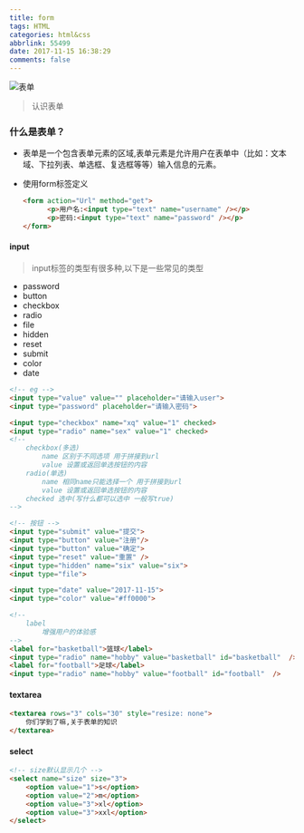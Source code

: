 ```yaml
---
title: form
tags: HTML
categories: html&css
abbrlink: 55499
date: 2017-11-15 16:38:29
comments: false
---
```


![表单](http://static.open-open.com/news/uploadImg/20140420/20140420182130_120.jpg)

<!-- more -->

> 认识表单



### 什么是表单？

* 表单是一个包含表单元素的区域,表单元素是允许用户在表单中（比如：文本域、下拉列表、单选框、复选框等等）输入信息的元素。

* 使用form标签定义

  ```html
  <form action="Url" method="get">
        <p>用户名:<input type="text" name="username" /></p>
        <p>密码:<input type="text" name="password" /></p>
  </form>
  ```



#### input 

> input标签的类型有很多种,以下是一些常见的类型

* password
* button
* checkbox
* radio
* file
* hidden
* reset
* submit
* color
* date

```html
<!-- eg -->
<input type="value" value="" placeholder="请输入user">
<input type="password" placeholder="请输入密码">

<input type="checkbox" name="xq" value="1" checked>
<input type="radio" name="sex" value="1" checked>
<!--
	checkbox(多选)
		name 区别于不同选项 用于拼接到url
		value 设置或返回单选按钮的内容
	radio(单选)
		name 相同name只能选择一个 用于拼接到url
		value 设置或返回单选按钮的内容
	checked 选中(写什么都可以选中 一般写true)
-->

<!-- 按钮 -->
<input type="submit" value="提交">
<input type="button" value="注册"/>
<input type="button" value="确定">
<input type="reset" value="重置" />
<input type="hidden" name="six" value="six">
<input type="file">

<input type="date" value="2017-11-15">
<input type="color" value="#ff0000">
```

```html
<!-- 
	label
		增强用户的体验感
-->
<label for="basketball">篮球</label>
<input type="radio" name="hobby" value="basketball" id="basketball"  />
<label for="football">足球</label>
<input type="radio" name="hobby" value="football" id="football"  />
```



#### textarea

```html
<textarea rows="3" cols="30" style="resize: none">
	你们学到了嘛,关于表单的知识
</textarea>
```



#### select

```html
<!-- size默认显示几个 -->
<select name="size" size="3">
    <option value="1">s</option>
    <option value="2">m</option>
    <option value="3">xl</option>
  	<option value="3">xxl</option>
</select>
```



